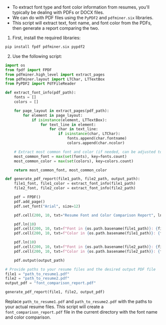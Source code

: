 
* To extract font type and font color information from resumes, you'll typically be dealing with PDFs or DOCX files. 
* We can do with PDF files using the `PyPDF2` and `pdfminer.six` libraries. 
* This script will extract text, font name, and font color from the PDFs, then generate a report comparing the two.

1. First, install the required libraries:

```bash
pip install fpdf pdfminer.six pypdf2
```

2. Use the following script:

```python
import os
from fpdf import FPDF
from pdfminer.high_level import extract_pages
from pdfminer.layout import LTChar, LTTextBox
from PyPDF2 import PdfFileReader

def extract_font_info(pdf_path):
    fonts = []
    colors = []

    for page_layout in extract_pages(pdf_path):
        for element in page_layout:
            if isinstance(element, LTTextBox):
                for text_line in element:
                    for char in text_line:
                        if isinstance(char, LTChar):
                            fonts.append(char.fontname)
                            colors.append(char.ncolor)

    # Extract most common font and color (if needed, can be adjusted to other criteria)
    most_common_font = max(set(fonts), key=fonts.count)
    most_common_color = max(set(colors), key=colors.count)

    return most_common_font, most_common_color

def generate_pdf_report(file1_path, file2_path, output_path):
    file1_font, file1_color = extract_font_info(file1_path)
    file2_font, file2_color = extract_font_info(file2_path)

    pdf = FPDF()
    pdf.add_page()
    pdf.set_font("Arial", size=12)

    pdf.cell(200, 10, txt="Resume Font and Color Comparison Report", ln=True, align='C')

    pdf.ln(10)
    pdf.cell(200, 10, txt=f"Font in {os.path.basename(file1_path)}: {file1_font}", ln=True)
    pdf.cell(200, 10, txt=f"Color in {os.path.basename(file1_path)}: {file1_color}", ln=True)

    pdf.ln(10)
    pdf.cell(200, 10, txt=f"Font in {os.path.basename(file2_path)}: {file2_font}", ln=True)
    pdf.cell(200, 10, txt=f"Color in {os.path.basename(file2_path)}: {file2_color}", ln=True)

    pdf.output(output_path)

# Provide paths to your resume files and the desired output PDF file
file1 = "path_to_resume1.pdf"
file2 = "path_to_resume2.pdf"
output_pdf = "font_comparison_report.pdf"

generate_pdf_report(file1, file2, output_pdf)
```

Replace `path_to_resume1.pdf` and `path_to_resume2.pdf` with the paths to your actual resume files. This script will create a `font_comparison_report.pdf` file in the current directory with the font name and color comparison.
